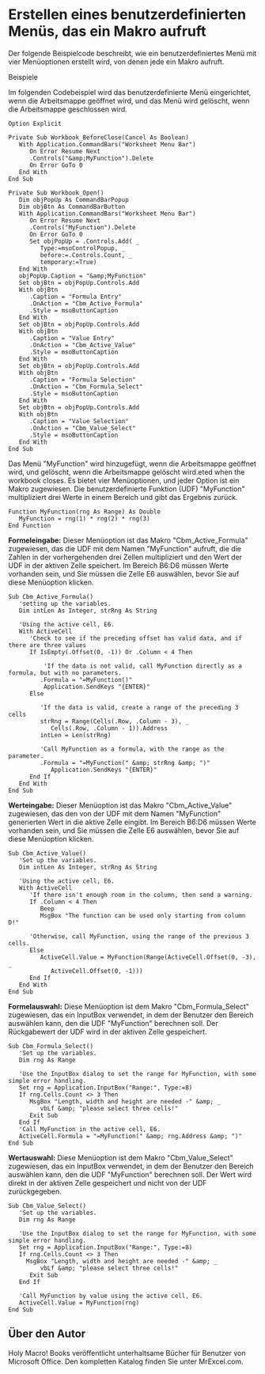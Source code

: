 
# Erstellen eines benutzerdefinierten Menüs, das ein Makro aufruft

Der folgende Beispielcode beschreibt, wie ein benutzerdefiniertes Menü mit vier Menüoptionen erstellt wird, von denen jede ein Makro aufruft.

Beispiele

Im folgenden Codebeispiel wird das benutzerdefinierte Menü eingerichtet, wenn die Arbeitsmappe geöffnet wird, und das Menü wird gelöscht, wenn die Arbeitsmappe geschlossen wird.




```
Option Explicit

Private Sub Workbook_BeforeClose(Cancel As Boolean)
   With Application.CommandBars("Worksheet Menu Bar")
      On Error Resume Next
      .Controls("&amp;MyFunction").Delete
      On Error GoTo 0
   End With
End Sub

Private Sub Workbook_Open()
   Dim objPopUp As CommandBarPopup
   Dim objBtn As CommandBarButton
   With Application.CommandBars("Worksheet Menu Bar")
      On Error Resume Next
      .Controls("MyFunction").Delete
      On Error GoTo 0
      Set objPopUp = .Controls.Add( _
         Type:=msoControlPopup, _
         before:=.Controls.Count, _
         temporary:=True)
   End With
   objPopUp.Caption = "&amp;MyFunction"
   Set objBtn = objPopUp.Controls.Add
   With objBtn
      .Caption = "Formula Entry"
      .OnAction = "Cbm_Active_Formula"
      .Style = msoButtonCaption
   End With
   Set objBtn = objPopUp.Controls.Add
   With objBtn
      .Caption = "Value Entry"
      .OnAction = "Cbm_Active_Value"
      .Style = msoButtonCaption
   End With
   Set objBtn = objPopUp.Controls.Add
   With objBtn
      .Caption = "Formula Selection"
      .OnAction = "Cbm_Formula_Select"
      .Style = msoButtonCaption
   End With
   Set objBtn = objPopUp.Controls.Add
   With objBtn
      .Caption = "Value Selection"
      .OnAction = "Cbm_Value_Select"
      .Style = msoButtonCaption
   End With
End Sub
```

Das Menü "MyFunction" wird hinzugefügt, wenn die Arbeitsmappe geöffnet wird, und gelöscht, wenn die Arbeitsmappe gelöscht wird.eted when the workbook closes. Es bietet vier Menüoptionen, und jeder Option ist ein Makro zugewiesen. Die benutzerdefinierte Funktion (UDF) "MyFunction" multipliziert drei Werte in einem Bereich und gibt das Ergebnis zurück.



```
Function MyFunction(rng As Range) As Double
   MyFunction = rng(1) * rng(2) * rng(3)
End Function
```

 **Formeleingabe:** Dieser Menüoption ist das Makro "Cbm_Active_Formula" zugewiesen, das die UDF mit dem Namen "MyFunction" aufruft, die die Zahlen in der vorhergehenden drei Zellen multipliziert und den Wert der UDF in der aktiven Zelle speichert. Im Bereich B6:D6 müssen Werte vorhanden sein, und Sie müssen die Zelle E6 auswählen, bevor Sie auf diese Menüoption klicken.



```
Sub Cbm_Active_Formula()
   'setting up the variables.
   Dim intLen As Integer, strRng As String
   
   'Using the active cell, E6.
   With ActiveCell
      'Check to see if the preceding offset has valid data, and if there are three values
      If IsEmpty(.Offset(0, -1)) Or .Column < 4 Then
         
          'If the data is not valid, call MyFunction directly as a formula, but with no parameters.
         .Formula = "=MyFunction()"
          Application.SendKeys "{ENTER}"
      Else
      
         'If the data is valid, create a range of the preceding 3 cells
         strRng = Range(Cells(.Row, .Column - 3), _
            Cells(.Row, .Column - 1)).Address
         intLen = Len(strRng)
         
         'Call MyFunction as a formula, with the range as the parameter.
         .Formula = "=MyFunction(" &amp; strRng &amp; ")"
            Application.SendKeys "{ENTER}"
      End If
   End With
End Sub
```

 **Werteingabe:** Dieser Menüoption ist das Makro "Cbm_Active_Value" zugewiesen, das den von der UDF mit dem Namen "MyFunction" generierten Wert in die aktive Zelle eingibt. Im Bereich B6:D6 müssen Werte vorhanden sein, und Sie müssen die Zelle E6 auswählen, bevor Sie auf diese Menüoption klicken.



```
Sub Cbm_Active_Value()
   'Set up the variables.
   Dim intLen As Integer, strRng As String
   
   'Using the active cell, E6.
   With ActiveCell
      'If there isn't enough room in the column, then send a warning.
      If .Column < 4 Then
         Beep
         MsgBox "The function can be used only starting from column D!"
      
      'Otherwise, call MyFunction, using the range of the previous 3 cells.
      Else
         ActiveCell.Value = MyFunction(Range(ActiveCell.Offset(0, -3), _
            ActiveCell.Offset(0, -1)))
      End If
   End With
End Sub
```

 **Formelauswahl:** Diese Menüoption ist dem Makro "Cbm_Formula_Select" zugewiesen, das ein InputBox verwendet, in dem der Benutzer den Bereich auswählen kann, den die UDF "MyFunction" berechnen soll. Der Rückgabewert der UDF wird in der aktiven Zelle gespeichert.



```
Sub Cbm_Formula_Select()
   'Set up the variables.
   Dim rng As Range
   
   'Use the InputBox dialog to set the range for MyFunction, with some simple error handling.
   Set rng = Application.InputBox("Range:", Type:=8)
   If rng.Cells.Count <> 3 Then
      MsgBox "Length, width and height are needed -" &amp; _
         vbLf &amp; "please select three cells!"
      Exit Sub
   End If
   'Call MyFunction in the active cell, E6.
   ActiveCell.Formula = "=MyFunction(" &amp; rng.Address &amp; ")"
End Sub
```

 **Wertauswahl:** Diese Menüoption ist dem Makro "Cbm_Value_Select" zugewiesen, das ein InputBox verwendet, in dem der Benutzer den Bereich auswählen kann, den die UDF "MyFunction" berechnen soll. Der Wert wird direkt in der aktiven Zelle gespeichert und nicht von der UDF zurückgegeben.



```
Sub Cbm_Value_Select()
   'Set up the variables.
   Dim rng As Range
   
   'Use the InputBox dialog to set the range for MyFunction, with some simple error handling.
   Set rng = Application.InputBox("Range:", Type:=8)
   If rng.Cells.Count <> 3 Then
     MsgBox "Length, width and height are needed -" &amp; _
         vbLf &amp; "please select three cells!"
      Exit Sub
   End If
   
   'Call MyFunction by value using the active cell, E6.
   ActiveCell.Value = MyFunction(rng)
End Sub
```


## Über den Autor
<a name="AboutContributor"> </a>

Holy Macro! Books veröffentlicht unterhaltsame Bücher für Benutzer von Microsoft Office. Den kompletten Katalog finden Sie unter MrExcel.com.

